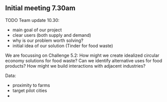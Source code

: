 ## Initial meeting 7.30am

TODO Team update 10.30:
 - main goal of our project
 - clear users (both supply and demand)
 - why is our problem worth solving?
 - initial idea of our solution (Tinder for food waste)

We are focussing on Challenge 5.2:
How might we create idealized circular economy solutions for food waste?
Can we identify alternative uses for food products? How might we build
interactions with adjacent industries?


Data:
- proximity to farms
- target pilot cities
- 



